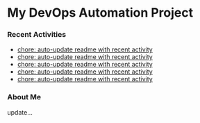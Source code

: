 # My DevOps Automation Project

### Recent Activities
<!-- activity:START -->
- [chore: auto-update readme with recent activity](https://github.com/kaigiii/mybowling-app/commit/430150ef3cea635c5a35b99450986c80fa9a9919)
- [chore: auto-update readme with recent activity](https://github.com/kaigiii/mybowling-app/commit/fa979685627a45cf0fcbfa8fa4a91d78d3f112ca)
- [chore: auto-update readme with recent activity](https://github.com/kaigiii/mybowling-app/commit/ffd6c92f647d97911d24e6b9af456d92c82df3af)
- [chore: auto-update readme with recent activity](https://github.com/kaigiii/mybowling-app/commit/634d607a0a62c5e97cb88032e9fb4cff496482e6)
- [chore: auto-update readme with recent activity](https://github.com/kaigiii/mybowling-app/commit/714e9b52901f0609de89377fa0ae5b4b0d97c572)
<!-- activity:END -->

### About Me
<!-- MYLINKS:START -->
<!-- MYLINKS:END -->

update...
